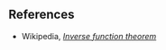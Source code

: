 

## References

* Wikipedia, _[Inverse function theorem](https://en.wikipedia.org/wiki/Inverse_function_theorem)_

